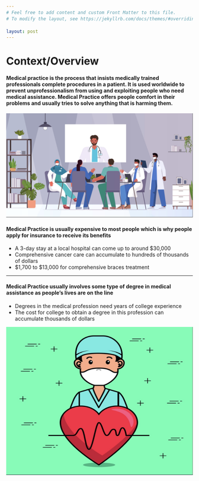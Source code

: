 ```yaml
---
# Feel free to add content and custom Front Matter to this file.
# To modify the layout, see https://jekyllrb.com/docs/themes/#overriding-theme-defaults

layout: post
---
```


# Context/Overview

#### Medical practice is the process that insists medically trained professionals complete procedures in a patient. It is used worldwide to prevent unprofessionalism from using and exploiting people who need medical assistance. Medical Practice offers people comfort in their problems and usually tries to solve anything that is harming them.

<img src="image3.jpg" alt="alt text" width="800"/>

#### Medical Practice is usually expensive to most people which is why people apply for insurance to receive its benefits
* A 3-day stay at a local hospital can come up to around $30,000
* Comprehensive cancer care can accumulate to hundreds of thousands of dollars
* $1,700 to $13,000 for comprehensive braces treatment

---

#### Medical Practice usually involves some type of degree in medical assistance as people’s lives are on the line
* Degrees in the medical profession need years of college experience
* The cost for college to obtain a degree in this profession can accumulate thousands of dollars

<img src="image4.jpeg" alt="alt text" width="800" height="400" />